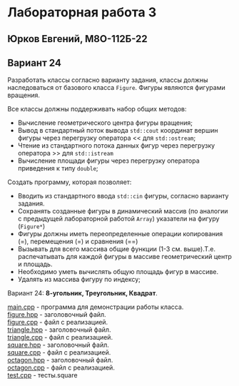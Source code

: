 # Лабораторная работа 3
## Юрков Евгений, М8О-112Б-22
## Вариант 24

Разработать классы согласно варианту задания, классы должны наследоваться от базового класса `Figure`. Фигуры являются фигурами вращения.

Все классы должны поддерживать набор общих методов:
- Вычисление геометрического центра фигуры вращения;
- Вывод в стандартный поток вывода `std::cout` координат вершин фигуры через перегрузку оператора << для `std::ostream`;
- Чтение из стандартного потока данных фигур через перегрузку оператора >> для `std::istream`
- Вычисление площади фигуры через перегрузку оператора приведения к типу `double`;

Создать программу, которая позволяет:
- Вводить из стандартного ввода `std::cin` фигуры, согласно варианту задания.
- Сохранять созданные фигуры в динамический массив (по аналогии с предыдущей лабораторной работой `Array`) указатели на фигуру (`Figure*`)
- Фигуры должны иметь переопределенные операции копирования (=), перемещения (=) и сравнения (==)
- Вызывать для всего массива общие функции (1-3 см. выше).Т.е. распечатывать для каждой фигуры в массиве геометрический центр и площадь.
- Необходимо уметь вычислять общую площадь фигур в массиве.
- Удалять из массива фигуру по индексу;

Вариант 24: **8-угольник, Треугольник, Квадрат**.

[main.cpp](main.cpp) - программа для демонстрации работы класса.\
[figure.hpp](figure.hpp) - заголовочный файл.\
[figure.cpp](figure.cpp) - файл с реализацией. \
[triangle.hpp](triangle.hpp) - заголовочный файл.\
[triangle.cpp](triangle.cpp) - файл с реализацией. \
[square.hpp](square.hpp) - заголовочный файл.\
[square.cpp](square.cpp) - файл с реализацией. \
[octagon.hpp](octagon.hpp) - заголовочный файл.\
[octagon.cpp](octagon.cpp) - файл с реализацией. \
[test.cpp](test.cpp) - тесты.square